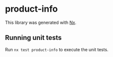 # product-info

This library was generated with [Nx](https://nx.dev).

## Running unit tests

Run `nx test product-info` to execute the unit tests.
